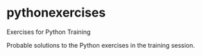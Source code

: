 # pythonexercises
Exercises for Python Training

Probable solutions to the Python exercises in the training session.  
